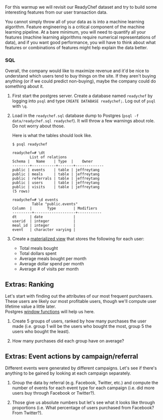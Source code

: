 For this warmup we will revisit our ReadyChef dataset and try to build some interesting features from our user transaction data.

You cannot simply throw all of your data as is into a machine learning algorithm. Feature engineering is a 
critical component of the machine learning pipeline. At a bare minimum, you will need to quantify all your
features (machine learning algorithms require numerical representations of data), and if you want good performance,
 you will have to think about what features or combinations of features might help explain the data better.

### SQL

Overall, the company would like to maximize revenue and it'd be nice to understand which users tend to buy things
 on the site. If they aren't buying anything (or if we could predict non-buying), maybe the company could do something about it.

1. First start the postgres server. Create a database named `readychef` by logging into `psql` and type 
   `CREATE DATABASE readychef;`. Log out of `psql` with `\q`.

1. Load in the `readychef.sql` database dump to Postgres (`psql -f data/readychef.sql readychef`). It will throw 
   a few warnings about role. Do not worry about those.

   Here is what the tables should look like.

    ```
    $ psql readychef

    readychef=# \dt
            List of relations
    Schema |   Name    | Type  |    Owner
    --------+-----------+-------+-------------
    public | events    | table | jeffreytang
    public | meals     | table | jeffreytang
    public | referrals | table | jeffreytang
    public | users     | table | jeffreytang
    public | visits    | table | jeffreytang
   (5 rows)

   readychef=# \d events
             Table "public.events"
    Column  |       Type        | Modifiers
   ---------+-------------------+-----------
    dt      | date              |
    userid  | integer           |
    meal_id | integer           |
    event   | character varying |
    ```

1. Create a [materialized view](http://www.postgresql.org/docs/9.3/static/rules-materializedviews.html) that stores the following for each user:
    * Total meals bought
    * Total dollars spent
    * Average meals bought per month
    * Average dollar spend per month
    * Average # of visits per month


## Extras: Ranking

Let's start with finding out the attributes of our most frequent purchasers. These users are likely our most profitable users, though we'll compute user lifetime value a little later.  
Postgres [window functions](http://www.postgresql.org/docs/9.1/static/tutorial-window.html) will help us here.

1. Create 5 groups of users, ranked by how many purchases the user made (i.e. group 1 will be the users who bought the most, group 5 the users who bought the least).

2. How many purchases did each group have on average?

## Extras: Event actions by campaign/referral

Different events were generated by different campaigns. Let's see if there's anything to be gained by looking at each campaign separately.

1. Group the data by referral (e.g. Facebook, Twitter, etc.) and compute the number of events for each event type for each campaign (i.e. did more users buy through Facebook or Twitter?). 

1. Those give us absolute numbers but let's see what it looks like through proportions (i.e. What percentage of users purchased from Facebook? From Twitter?).
